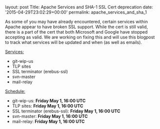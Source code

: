 
layout: post
Title: Apache Services and SHA-1 SSL Cert deprecation
date: '2015-04-29T23:02:29+00:00'
permalink: apache_services_and_sha_1

<p>
As some of you may have already encountered, certain services within Apache appear to have broken SSL support. While the cert is still valid, there is a part of the cert that both Microsoft and Google have stopped accepting as valid. We are working on fixing this and will use this blogpost to track what services will be updated and when (as well as emails).</p> 
  <p> </p> 
  <p> </p> 
  <p><u>Services:</u></p> 
  <ul> 
    <li><u></u>git-wip-us</li> 
    <li>TLP sites</li> 
    <li>SSL terminator (erebus-ssl)</li> 
    <li>svn-master</li> 
    <li>mail-relay</li> 
  </ul> 
  <p><u>Schedule:</u></p> 
  <ul> 
    <li>git-wip-us: <b>Friday May 1, 16:00 UTC</b><br /></li> 
    <li>TLP sites: <b>Friday May 1, 16:00 UTC</b></li> 
    <li>SSL terminator (erebus-ssl): <b>Friday May 1, 16:00 UTC</b></li> 
    <li>svn-master: <b>Friday May 1, 16:00 UTC</b></li> 
    <li>mail-relay: <b>Friday May 1, 16:00 UTC</b></li>
  </ul>

